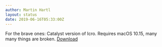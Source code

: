 ```yaml
---
author: Martin Hartl
layout: status
date: 2019-06-16T05:33:00Z
---
```

For the brave ones: Catalyst version of Icro. Requires macOS 10.15, many many things are broken.
[Download](https://share.hartl.co/Icro/Icro-113.zip)